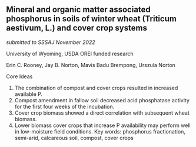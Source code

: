 ## Mineral and organic matter associated phosphorus in soils of winter wheat (Triticum aestivum, L.) and cover crop systems

*submitted to SSSAJ November 2022*

University of Wyoming, USDA OREI funded research

Erin C. Rooney, Jay B. Norton, Mavis Badu Brempong, Urszula Norton

Core Ideas
1. The combination of compost and cover crops resulted in increased available P.
2. Compost amendment in fallow soil decreased acid phosphatase activity for the first four weeks of the incubation.
3. Cover crop biomass showed a direct correlation with subsequent wheat biomass.
4. Lower biomass cover crops that increase P availability may perform well in low-moisture field conditions.
Key words: phosphorus fractionation, semi-arid, calcareous soil, compost, cover crops 


